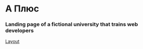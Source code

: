 # А Плюс
### Landing page of a fictional university that trains web developers

[Layout](https://drive.google.com/file/d/1la6buI4Su_00nzpRb7x3QG95L-nXHI8T/view?usp=sharing)
